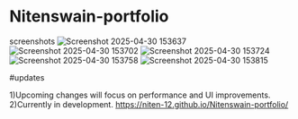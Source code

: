# Nitenswain-portfolio
 
screenshots
![Screenshot 2025-04-30 153637](https://github.com/user-attachments/assets/4b3e0e4d-cc00-4857-a85a-479717be8733)
![Screenshot 2025-04-30 153702](https://github.com/user-attachments/assets/b43bf537-c570-41be-a7d5-0ab9a894c98a)
![Screenshot 2025-04-30 153724](https://github.com/user-attachments/assets/6b6b4f0f-231a-4933-8683-57071a81d749)
![Screenshot 2025-04-30 153758](https://github.com/user-attachments/assets/0105da0a-35ee-4a05-9ea2-55ab1cfed0d0)
![Screenshot 2025-04-30 153815](https://github.com/user-attachments/assets/6a600991-9bef-4f59-9c61-02f8bc20b3ff)


#updates



1)Upcoming changes will focus on performance and UI improvements.                                                                                                                                                        
2)Currently in development. https://niten-12.github.io/Nitenswain-portfolio/

